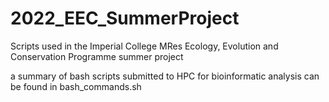 # 2022_EEC_SummerProject
Scripts used in the Imperial College MRes Ecology, Evolution and Conservation Programme summer project

a summary of bash scripts submitted to HPC for bioinformatic analysis can be found in bash_commands.sh
